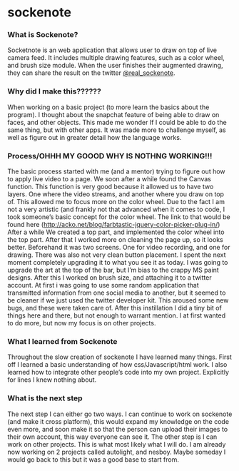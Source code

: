 # sockenote

<h3>What is Sockenote?</h3> 

Socketnote is an web application that allows user to draw on top of live camera feed. It includes multiple drawing features, such as a color wheel, and brush size module. When the user finishes their augmented drawing, they can share the result on the twitter [@real_sockenote](https://twitter.com/real_sockenote).


<h3> Why did I make this?????? </h3>

When working on a basic project (to more learn the basics about the program). I thought about the snapchat feature of being able to draw on faces, and other objects. This made me wonder If I could be able to do the same thing, but with other apps. It was made more to challenge myself, as well as figure out in greater detail how the language works.

<h3> Process/OHHH MY GOOOD WHY IS NOTHNG WORKING!!! </h3>


The basic process started with me (and a mentor) trying to figure out how to apply live video to a page. We soon after a while found the Canvas function. This function is very good because it allowed us to have two layers. One where the video streams, and another where you draw on top of. This allowed me to focus more on the color wheel. Due to the fact I am not a very artistic (and frankly not that advanced when it comes to code, I took someone’s basic concept for the color wheel. The link to that would be found here 
(http://acko.net/blog/farbtastic-jquery-color-picker-plug-in/)
After a while We created a top part, and implemented the color wheel into the top part. After that I worked more on cleaning the page up, so it looks better. Beforehand it was two screens. One for video recording, and one for drawing. There was also not very clean button placement. I spent the next moment completely upgrading it to what you see it as today. I was going to upgrade the art at the top of the bar, but I’m bias to the crappy MS paint designs. After this I worked on brush size, and attaching it to a twitter account. At first i was going to use some random application that transmitted information from one social media to another, but it seemed to be cleaner if we just used the twitter developer kit. This aroused some new bugs, and these were taken care of. After this instillation I did a tiny bit of things here and there, but not enough to warrant mention. I at first wanted to do more, but now my focus is on other projects.

<h3>What I learned from Sockenote </h3>

Throughout the slow creation of sockenote I have learned many things. First off I learned a basic understanding of how css/Javascript/html work. I also learned how to integrate other people’s code into my own project. Explicitly for lines I knew nothing about. 

<h3> What is the next step </h3>

The next step I can either go two ways. I can continue to work on sockenote (and make it cross platform), this would expand my knowledge on the code even more, and soon make it so that the person can upload their images to their own account, this way everyone can see it. The other step is I can work on other projects. This is what most likely what I will do. I am already now working on 2 projects called autolight, and nesboy. Maybe someday I would go back to this but it was a good base to start from.
